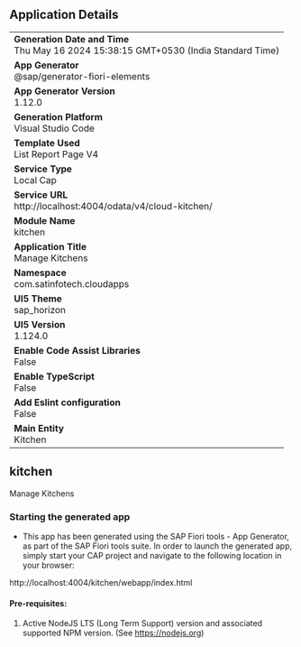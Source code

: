 ## Application Details
|               |
| ------------- |
|**Generation Date and Time**<br>Thu May 16 2024 15:38:15 GMT+0530 (India Standard Time)|
|**App Generator**<br>@sap/generator-fiori-elements|
|**App Generator Version**<br>1.12.0|
|**Generation Platform**<br>Visual Studio Code|
|**Template Used**<br>List Report Page V4|
|**Service Type**<br>Local Cap|
|**Service URL**<br>http://localhost:4004/odata/v4/cloud-kitchen/
|**Module Name**<br>kitchen|
|**Application Title**<br>Manage Kitchens|
|**Namespace**<br>com.satinfotech.cloudapps|
|**UI5 Theme**<br>sap_horizon|
|**UI5 Version**<br>1.124.0|
|**Enable Code Assist Libraries**<br>False|
|**Enable TypeScript**<br>False|
|**Add Eslint configuration**<br>False|
|**Main Entity**<br>Kitchen|

## kitchen

Manage Kitchens

### Starting the generated app

-   This app has been generated using the SAP Fiori tools - App Generator, as part of the SAP Fiori tools suite.  In order to launch the generated app, simply start your CAP project and navigate to the following location in your browser:

http://localhost:4004/kitchen/webapp/index.html

#### Pre-requisites:

1. Active NodeJS LTS (Long Term Support) version and associated supported NPM version.  (See https://nodejs.org)


